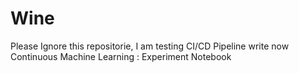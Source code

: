 # Wine
Please Ignore this repositorie, I am testing CI/CD Pipeline write now
 Continuous Machine Learning : Experiment Notebook
